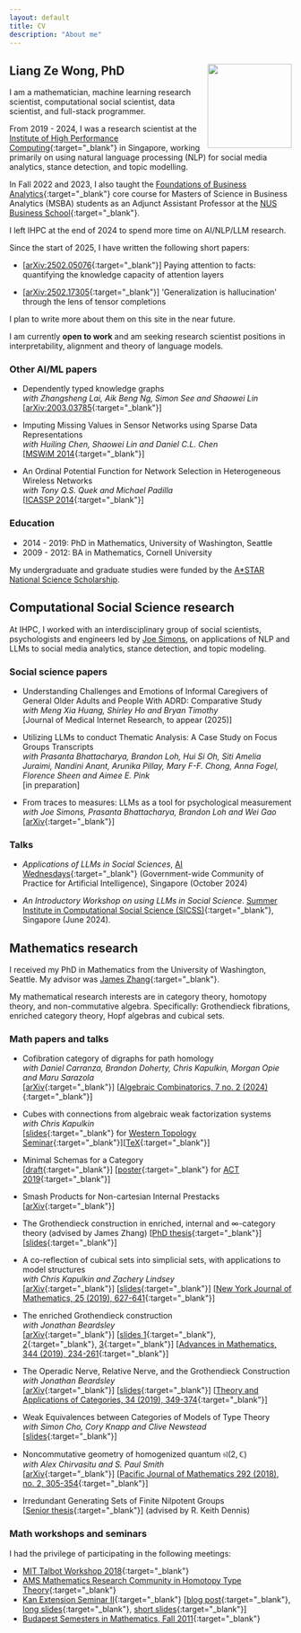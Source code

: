 ```yaml
---
layout: default
title: CV
description: "About me"
---
```


## Liang Ze Wong, PhD <img align="right" src="/images/photo.jpg" width="150" />

I am a mathematician, machine learning research scientist, computational social scientist, data scientist, and full-stack programmer.

From 2019 - 2024, I was a research scientist at the [Institute of High Performance Computing](https://www.a-star.edu.sg/ihpc){:target="_blank"} in Singapore, working primarily on using natural language processing (NLP) for social media analytics, stance detection, and topic modelling. 

In Fall 2022 and 2023, I also taught the [Foundations of Business Analytics](https://nusmods.com/modules/DBA5106/foundation-in-business-analytics){:target="_blank"} core course for Masters of Science in Business Analytics (MSBA) students as an Adjunct Assistant Professor at the [NUS Business School](https://bschool.nus.edu.sg/){:target="_blank"}.

I left IHPC at the end of 2024 to spend more time on AI/NLP/LLM research. 

Since the start of 2025, I have written the following short papers:
- \[[arXiv:2502.05076](https://arxiv.org/abs/2502.05076){:target="_blank"}\] Paying attention to facts: quantifying the knowledge capacity of attention layers
  
- \[[arXiv:2502.17305](https://arxiv.org/abs/2502.17305){:target="_blank"}\] 'Generalization is hallucination' through the lens of tensor completions 

I plan to write more about them on this site in the near future.

I am currently **open to work** and am seeking research scientist positions in interpretability, alignment and theory of language models.

### Other AI/ML papers
- Dependently typed knowledge graphs  
  *with Zhangsheng Lai, Aik Beng Ng, Simon See and Shaowei Lin*  
  \[[arXiv:2003.03785](https://arxiv.org/pdf/2003.03785){:target="_blank"}\]

- Imputing Missing Values in Sensor Networks using Sparse Data Representations  
  *with Huiling Chen, Shaowei Lin and Daniel C.L. Chen*  
  \[[MSWiM 2014](http://dx.doi.org/10.1145/2641798.2641816){:target="_blank"}\]

- An Ordinal Potential Function for Network Selection in Heterogeneous Wireless Networks  
  *with Tony Q.S. Quek and Michael Padilla*  
  \[[ICASSP 2014](http://dx.doi.org/10.1109/ICASSP.2014.6854780){:target="_blank"}\]


### Education
- 2014 - 2019: PhD in Mathematics, University of Washington, Seattle
- 2009 - 2012: BA in Mathematics, Cornell University

My undergraduate and graduate studies were funded by the [A*STAR National Science Scholarship](https://www.a-star.edu.sg/Scholarships/for-undergraduate-studies/national-science-scholarship-bs). 

## Computational Social Science research
At IHPC, I worked with an interdisciplinary group of social scientists, psychologists and engineers led by [Joe Simons](https://sites.google.com/view/joe-simons/), on applications of NLP and LLMs to social media analytics, stance detection, and topic modeling.

### Social science papers
- Understanding Challenges and Emotions of Informal Caregivers of General Older Adults and People With ADRD: Comparative Study  
  *with Meng Xia Huang, Shirley Ho and Bryan Timothy*    
  \[Journal of Medical Internet Research, to appear (2025)\]
  
- Utilizing LLMs to conduct Thematic Analysis: A Case Study on Focus Groups Transcripts   
  *with Prasanta Bhattacharya, Brandon Loh, Hui Si Oh, Siti Amelia Juraimi, Nandini Anant, Arunika Pillay, Mary F-F. Chong, Anna Fogel, Florence Sheen and Aimee E. Pink*    
  \[in preparation\]
  
- From traces to measures: LLMs as a tool for psychological measurement  
  *with Joe Simons, Prasanta Bhattacharya, Brandon Loh and Wei Gao*  
  \[[arXiv](https://arxiv.org/abs/2405.07447){:target="_blank"}\]    

### Talks
- *Applications of LLMs in Social Sciences*, [AI Wednesdays](https://go.gov.sg/aiweds){:target="_blank"} (Government-wide Community of Practice for Artificial Intelligence), Singapore (October 2024)
 
- *An Introductory Workshop on using LLMs in Social Science*. [Summer Institute in Computational Social Science (SICSS)](https://sicss.io/2024/singapore/){:target="_blank"}, Singapore (June 2024).

## Mathematics research
I received my PhD in Mathematics from the University of Washington, Seattle. My advisor was [James Zhang](https://www.math.washington.edu/~zhang/){:target="_blank"}. 

My mathematical research interests are in category theory, homotopy theory, and non-commutative algebra.
Specifically: Grothendieck fibrations, enriched category theory, Hopf algebras and cubical sets. 

### <a name="papers"></a>Math papers and talks

- Cofibration category of digraphs for path homology  
  *with Daniel Carranza, Brandon Doherty, Chris Kapulkin, Morgan Opie and Maru Sarazola*    
  \[[arXiv](https://arxiv.org/abs/1907.09666){:target="_blank"}\] \[[Algebraic Combinatorics, 7 no. 2 (2024)](https://alco.centre-mersenne.org/articles/10.5802/alco.341/){:target="_blank"}\]

- <a name="cubes"></a>Cubes with connections from algebraic weak factorization systems  
  *with Chris Kapulkin*  
  \[[slides](http://sheaves.github.io/slides/cylinders.pdf){:target="_blank"}  for [Western Topology Seminar](https://jdc.math.uwo.ca/topology/index.html){:target="_blank"}\]\[[TeX](http://sheaves.github.io/slides/cylinders.tex){:target="_blank"}\]  

- <a name="minimal"></a>Minimal Schemas for a Category  
  \[[draft](http://sheaves.github.io/slides/act.pdf){:target="_blank"}\] \[[poster](http://sheaves.github.io/slides/ACT2019.pdf){:target="_blank"} for [ACT 2019](http://www.cs.ox.ac.uk/ACT2019/){:target="_blank"}\]

- Smash Products for Non-cartesian Internal Prestacks  
  \[[arXiv](https://arxiv.org/abs/1907.09666){:target="_blank"}\]
  
- The Grothendieck construction in enriched, internal and $\infty$-category theory
  (advised by James Zhang)
  \[[PhD thesis](http://sheaves.github.io/slides/thesis.pdf){:target="_blank"}\] \[[slides](http://sheaves.github.io/slides/Final.pdf){:target="_blank"}\]
  
- A co-reflection of cubical sets into simplicial sets, with applications to model structures  
  *with Chris Kapulkin and Zachery Lindsey*    
  \[[arXiv](https://arxiv.org/abs/1906.09203){:target="_blank"}\] \[[slides](http://sheaves.github.io/slides/oslo-hott.pdf){:target="_blank"}\] \[[New York Journal of Mathematics, 25 (2019), 627-641](http://nyjm.albany.edu/j/2019/25-29.html){:target="_blank"}\]
  
- The enriched Grothendieck construction  
  *with Jonathan Beardsley*    
  \[[arXiv](https://arxiv.org/abs/1804.03829){:target="_blank"}\] \[[slides 1](http://sheaves.github.io/slides/fibrations-comodules.pdf){:target="_blank"}, [2](http://sheaves.github.io/slides/Shanghai.pdf){:target="_blank"}, [3](http://sheaves.github.io/slides/JMM-fibrations.pdf){:target="_blank"}\] \[[Advances in Mathematics, 344 (2019), 234-261](https://www.sciencedirect.com/science/article/pii/S0001870818305012?dgcid=author){:target="_blank"}\]
  
- The Operadic Nerve, Relative Nerve, and the Grothendieck Construction  
  *with Jonathan Beardsley*  
  \[[arXiv](https://arxiv.org/abs/1808.08020){:target="_blank"}\] \[[slides](http://sheaves.github.io/slides/Western-nerve.pdf){:target="_blank"}\] \[[Theory and Applications of Categories, 34 (2019), 349-374](http://www.tac.mta.ca/tac/volumes/34/13/34-13abs.html){:target="_blank"}\]

- Weak Equivalences between Categories of Models of Type Theory  
  *with Simon Cho, Cory Knapp and Clive Newstead*  
  \[[slides](http://sheaves.github.io/slides/JMM-hott.pdf){:target="_blank"}\]

- Noncommutative geometry of homogenized quantum $\mathfrak{sl}(2,\mathbb{C})$  
  *with Alex Chirvasitu and S. Paul Smith*  
  \[[arXiv](https://arxiv.org/abs/1607.00481){:target="_blank"}\] \[[Pacific Journal of Mathematics 292 (2018), no. 2, 305-354](https://msp.org/pjm/2018/292-2/p04.xhtml){:target="_blank"}\]

- Irredundant Generating Sets of Finite Nilpotent Groups  
  \[[Senior thesis](http://sheaves.github.io/slides/senior-thesis.pdf){:target="_blank"}\] (advised by R. Keith Dennis)

### Math workshops and seminars

I had the privilege of participating in the following meetings:
- [MIT Talbot Workshop 2018](http://math.mit.edu/conferences/talbot/index.php?year=2018){:target="_blank"}
- [AMS Mathematics Research Community in Homotopy Type Theory](http://www.ams.org/programs/research-communities/2017MRC-1){:target="_blank"}
- [Kan Extension Seminar II](http://www.math.jhu.edu/~eriehl/kanII/){:target="_blank"}
  \[[blog post](https://golem.ph.utexas.edu/category/2017/02/distributive_laws.html){:target="_blank"}, [long slides](http://sheaves.github.io/slides/kan-dist-long.pdf){:target="_blank"}, [short slides](http://sheaves.github.io/slides/kan-dist-short.pdf){:target="_blank"}\]
- [Budapest Semesters in Mathematics, Fall 2011](https://budapestsemesters.com/){:target="_blank"}

